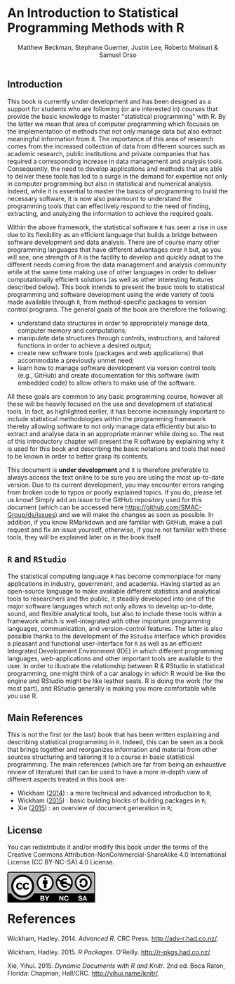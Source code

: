 
<!--[![Travis-CI Build Status](https://travis-ci.org/SMAC-Group/ds.svg?branch=master)](https://travis-ci.org/SMAC-Group/ds)-->
An Introduction to Statistical Programming Methods with R
=========================================================

<center>
Matthew Beckman, Stéphane Guerrier, Justin Lee, Roberto Molinari & Samuel Orso
</center>
<br>

Introduction
------------

This book is currently under development and has been designed as a support for students who are following (or are interested in) courses that provide the basic knowledge to master "statistical programming" with R. By the latter we mean that area of computer programming which focuses on the implementation of methods that not only manage data but also extract meaningful information from it. The importance of this area of research comes from the increased collection of data from different sources such as academic research, public institutions and private companies that has required a corresponding increase in data management and analysis tools. Consequently, the need to develop applications and methods that are able to deliver these tools has led to a surge in the demand for expertise not only in computer programming but also in statistical and numerical analysis. Indeed, while it is essential to master the basics of programming to build the necessary software, it is now also paramount to understand the programming tools that can effectively respond to the need of finding, extracting, and analyzing the information to achieve the required goals.

Within the above framework, the statistical software `R` has seen a rise in use due to its flexibility as an efficient language that builds a bridge between software development and data analysis. There are of course many other programming languages that have different advantages over `R` but, as you will see, one strength of `R` is the facility to develop and quickly adapt to the different needs coming from the data management and analysis community while at the same time making use of other languages in order to deliver computationally efficient solutions (as well as other interesting features described below). This book intends to present the basic tools to statistical programming and software development using the wide variety of tools made available through `R`, from method-specific packages to version control programs. The general goals of the book are therefore the following:

-   understand data structures in order to appropriately manage data, computer memory and computations;
-   manipulate data structures through controls, instructions, and tailored functions in order to achieve a desired output;
-   create new software tools (packages and web applications) that accommodate a previously unmet need;
-   learn how to manage software development via version control tools (e.g., GitHub) and create documentation for this software (with embedded code) to allow others to make use of the software.

All these goals are common to any basic programming course, however all these will be heavily focused on the use and development of statistical tools. In fact, as highlighted earlier, it has become increasingly important to include statistical methodologies within the programming framework thereby allowing software to not only manage data efficiently but also to extract and analyse data in an appropriate manner while doing so. The rest of this introductory chapter will present the R software by explaining why it is used for this book and describing the basic notations and tools that need to be known in order to better grasp its contents.

This document is **under development** and it is therefore preferable to always access the text online to be sure you are using the most up-to-date version. Due to its current development, you may encounter errors ranging from broken code to typos or poorly explained topics. If you do, please let us know! Simply add an issue to the GitHub repository used for this document (which can be accessed here <https://github.com/SMAC-Group/ds/issues>) and we will make the changes as soon as possible. In addition, if you know RMarkdown and are familiar with GitHub, make a pull request and fix an issue yourself, otherwise, if you're not familiar with these tools, they will be explained later on in the book itself.

`R` and `RStudio`
-----------------

The statistical computing language `R` has become commonplace for many applications in industry, government, and academia. Having started as an open-source language to make available different statistics and analytical tools to researchers and the public, it steadily developed into one of the major software languages which not only allows to develop up-to-date, sound, and flexible analytical tools, but also to include these tools within a framework which is well-integrated with other important programming languages, communication, and version-control features. The latter is also possible thanks to the development of the `RStudio` interface which provides a pleasant and functional user-interface for `R` as well as an efficient Integrated Development Environment (IDE) in which different programming languages, web-applications and other important tools are available to the user. In order to illustrate the relationship between R & RStudio in statistical programming, one might think of a car analogy in which R would be like the engine and RStudio might be like leather seats. R is doing the work (for the most part), and RStudio generally is making you more comfortable while you use R.

Main References
---------------

This is not the first (or the last) book that has been written explaining and describing statistical programming in `R`. Indeed, this can be seen as a book that brings together and reorganizes information and material from other sources structuring and tailoring it to a course in basic statistical programming. The main references (which are far from being an exhaustive review of literature) that can be used to have a more in-depth view of different aspects treated in this book are:

-   Wickham ([2014](#ref-wickham2014advanced)) : a more technical and advanced introduction to `R`;
-   Wickham ([2015](#ref-wickham2015packages)) : basic building blocks of building packages in `R`;
-   Xie ([2015](#ref-xie2015)) : an overview of document generation in `R`;

License
-------

You can redistribute it and/or modify this book under the terms of the Creative Commons Attribution-NonCommercial-ShareAlike 4.0 International License (CC BY-NC-SA) 4.0 License.

<a href="http://creativecommons.org/licenses/by-nc-sa/4.0/"><img src="/images/licence.png" align="left" width="200"/></a> <br><br><br>

References
==========

Wickham, Hadley. 2014. *Advanced R*. CRC Press. <http://adv-r.had.co.nz/>.

Wickham, Hadley. 2015. *R Packages*. O’Reilly. <http://r-pkgs.had.co.nz/>.

Xie, Yihui. 2015. *Dynamic Documents with R and Knitr*. 2nd ed. Boca Raton, Florida: Chapman; Hall/CRC. <http://yihui.name/knitr/>.
